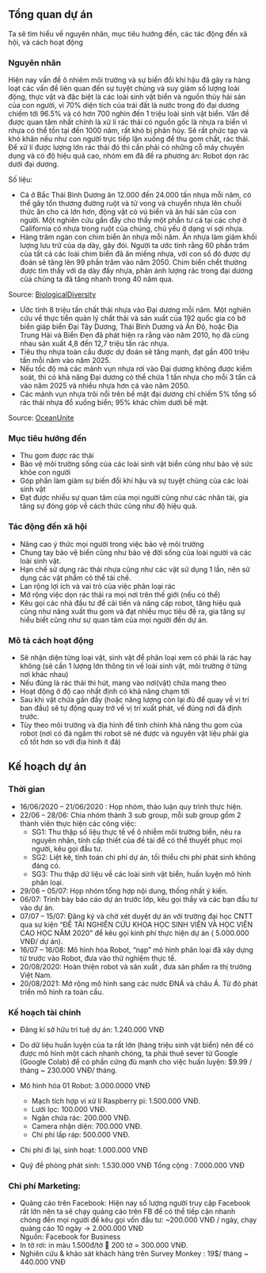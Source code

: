 ## Tổng quan dự án

Ta sẽ tìm hiểu về nguyên nhân, mục tiêu hướng đến, các tác động đến  xã hội, và cách hoạt động

### Nguyên nhân

Hiện nay vấn đề ô nhiêm môi trường và sự biến đổi khí hậu đã gây ra hàng loạt các vấn đề liên quan đến sự tuyệt chủng và suy giảm số lượng loài động, thực vật và đặc biệt là các loài sinh vật biển và nguồn thủy hải sản của con người, vì 70% diện tích của trái đất là nước trong đó đại dương chiếm tới 96.5% và có hơn 700 nghìn đến 1 triệu loài sinh vật biển. Vấn đề được quan tâm nhất chính là xử lí rác thải có nguồn gốc là nhựa ra biển vì nhựa có thể tồn tại đến 1000 năm, rất khó bị phân hủy. Sẽ rất phức tạp và khó khăn nếu như con người trực tiếp lặn xuống để thu gom chất, rác thải. Để xử lí được lượng lớn rác thải đó thì cần phải có những cỗ máy chuyên dụng và có độ hiệu quả cao, nhóm em đã đề ra phương án: Robot dọn rác dưới đại dương.

Số liệu: 
- Cá ở Bắc Thái Bình Dương ăn 12.000 đến 24.000 tấn nhựa mỗi năm, có thể gây tổn thương đường ruột và tử vong và chuyển nhựa lên chuỗi thức ăn cho cá lớn hơn, động vật có vú biển và ăn hải sản của con người. Một nghiên cứu gần đây cho thấy một phần tư cá tại các chợ ở California có nhựa trong ruột của chúng, chủ yếu ở dạng vi sợi nhựa.
- Hàng trăm ngàn con chim biển ăn nhựa mỗi năm. Ăn nhựa làm giảm khối lượng lưu trữ của dạ dày, gây đói. Người ta ước tính rằng 60 phần trăm của tất cả các loài chim biển đã ăn miếng nhựa, với con số đó được dự đoán sẽ tăng lên 99 phần trăm vào năm 2050. Chim biển chết thường được tìm thấy với dạ dày đầy nhựa, phản ánh lượng rác trong đại dương của chúng ta đã tăng nhanh trong 40 năm qua.
	
Source: [BiologicalDiversity](https://www.biologicaldiversity.org/campaigns/ocean_plastics/#:~:text=Billions%20of%20pounds%20of%20plastic,wildlife%20from%20deadly%20plastic%20pollution/)

- Ước tính 8 triệu tấn chất thải nhựa vào Đại dương mỗi năm. Một nghiên cứu về thực tiễn quản lý chất thải và sản xuất của 192 quốc gia có bờ biển giáp biển Đại Tây Dương, Thái Bình Dương và Ấn Độ, hoặc Địa Trung Hải và Biển Đen đã phát hiện ra rằng vào năm 2010, họ đã cùng nhau sản xuất 4,8 đến 12,7 triệu tấn rác nhựa.
- Tiêu thụ nhựa toàn cầu được dự đoán sẽ tăng mạnh, đạt gần 400 triệu tấn mỗi năm vào năm 2025.
- Nếu tốc độ mà các mảnh vụn nhựa rơi vào Đại dương không được kiểm soát, thì có khả năng Đại dương có thể chứa 1 tấn nhựa cho mỗi 3 tấn cá vào năm 2025 và nhiều nhựa hơn cá vào năm 2050.
- Các mảnh vụn nhựa trôi nổi trên bề mặt đại dương chỉ chiếm 5% tổng số rác thải nhựa đổ xuống biển; 95% khác chìm dưới bề mặt.
	
Source: [OceanUnite](https://www.oceanunite.org/issues/marine-plastic-pollution-2/)

### Mục tiêu hướng đến
- Thu gom được rác thải
- Bảo vệ môi trường sống của các loài sinh vật biển cũng như bảo vệ sức khỏe con người
- Góp phần làm giảm sự biến đổi khí hậu và sự tuyệt chủng của các loài sinh vật
- Đạt được nhiều sự quan tâm của mọi người cũng như các nhân tài, gia tăng sự đóng góp về cách thức cũng như độ hiệu quả.

### Tác động đến xã hội
- Nâng cao ý thức mọi người trong việc bảo vệ môi trường
- Chung tay bảo vệ biển cũng như bảo vệ đời sống của loài người và các loài sinh vật.
- Hạn chế sử dụng rác thải nhựa cũng như các vật sử dụng 1 lần, nên sử dụng các vật phẩm có thể tái chế.
- Lan rộng lợi ích và vai trò của việc phân loại rác
- Mở rộng việc dọn rác thải ra mọi nơi trên thế giới (nếu có thể)
- Kêu gọi các nhà đầu tư để cải tiến và nâng cấp robot, tăng hiệu quả cũng như năng xuất thu gom và đạt nhiều mục tiêu đề ra, gia tăng sự hiểu biết cũng như sự quan tâm của mọi người đến dự án.

### Mô tả cách hoạt động
- Sẽ nhận diện từng loại vật, sinh vật để phân loại xem có phải là rác hay không (sẽ cần 1 lượng lớn thông tin về loài sinh vật, môi trường ở từng nơi khác nhau)
- Nếu đúng là rác thải thì hút, mang vào nơi(vật) chứa mang theo
- Hoạt động ở độ cao nhất định có khả năng chạm tới
- Sau khi vật chứa gần đầy (hoặc năng lượng còn lại đủ để quay về vị trí ban đầu) sẽ tự động quay trở về vị trí xuất phát, về đúng nơi đã định trước.
- Tùy theo môi trường và địa hình để tinh chỉnh khả năng thu gom của robot (nơi có đá ngầm thì robot sẽ né được và nguyên vật liệu phải gia cố tốt hơn so với địa hình ít đá)

## Kế hoạch dự án
### Thời gian
- 16/06/2020 – 21/06/2020 : Họp nhóm, thảo luận quy trình thực hiện.
- 22/06 – 28/06: Chia nhóm thành 3 sub group, mỗi sub group gồm 2 thành viên thực hiện các công việc:
	- SG1: Thu thập số liệu thực tế về ô nhiễm môi trường biển, nêu ra nguyên nhân, tính cấp thiết của đề tài để có thể thuyết phục mọi người, kêu gọi đầu tư.
	- SG2: Liệt kê, tính toán chi phí dự án, tối thiểu chi phí phát sinh không đáng có.
	- SG3: Thu thập dữ liệu về các loài sinh vật biển, huấn luyện mô hình phân loại.
- 29/06 – 05/07: Họp nhóm tổng hợp nội dung, thống nhất ý kiến.
- 06/07: Trình bày báo cáo dự án trước lớp, kêu gọi thầy và các bạn đầu tư vào dự án.
- 07/07 – 15/07: Đăng ký và chờ xét duyệt dự án với trường đại học CNTT qua sự kiện “ĐỀ TÀI NGHIÊN CỨU KHOA HỌC SINH VIÊN VÀ HỌC VIÊN CAO HỌC NĂM 2020” để kêu gọi kinh phí thực hiện dự án ( 5.000.000 VNĐ/ dự án).
- 16/07 – 16/08: Mô hình hóa Robot, “nạp” mô hình phân loại đã xây dựng từ trước vào Robot, đưa vào thử nghiệm thực tế.
- 20/08/2020: Hoàn thiện robot và sản xuất , đưa sản phẩm ra thị trường Việt Nam.
- 20/08/2021: Mở rộng mô hình sang các nước ĐNÁ và châu Á. Từ đó phát triển mô hình ra toàn cầu.

### Kế hoạch tài chính
- Đăng kí sở hữu trí tuệ dự án: 1.240.000 VNĐ
- Do dữ liệu huấn luyện của ta rất lớn (hàng triệu sinh vật biển) nên để có được mô hình một cách nhanh chóng, ta phải thuê sever từ Google (Google Colab) để có phần cứng đủ mạnh cho việc huấn luyện: $9.99 / tháng ~ 230.000 VNĐ/ tháng.
 
- Mô hình hóa 01 Robot: 3.000.0000 VNĐ
	- Mạch tích hợp vi xử lí Raspberry pi: 1.500.000 VNĐ.
	- Lưới lọc: 100.000 VNĐ.
	- Ngăn chứa rác: 200.000 VNĐ.
	- Camera nhận diện: 700.000 VNĐ.
	- Chi phí lắp ráp: 500.000 VNĐ. 
- Chi phí đi lại, sinh hoạt: 1.000.000 VNĐ
- Quỹ đề phòng phát sinh: 1.530.000 VNĐ
Tổng cộng : 7.000.000 VNĐ
### Chi phí Marketing:
- Quảng cáo trên Facebook: Hiện nay số lượng người truy cập Facebook rất lớn nên ta sẽ chạy quảng cáo trên FB để có thể tiếp cận nhanh chóng đến mọi người để kêu gọi vốn đầu tư: ~200.000 VNĐ / ngày, chạy quảng cáo 10 ngày -> 2.000.000 VNĐ  
Nguồn: Facebook for Business
- In tờ rơi: in màu 1.500đ/tờ  200 tờ = 300.000 VNĐ.
- Nghiên cứu & khảo sát khách hàng trên Survey Monkey : 19$/ tháng ~ 440.000 VNĐ

